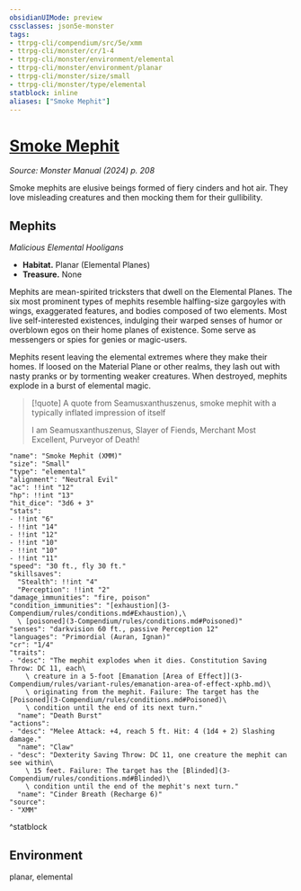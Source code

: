```yaml
---
obsidianUIMode: preview
cssclasses: json5e-monster
tags:
- ttrpg-cli/compendium/src/5e/xmm
- ttrpg-cli/monster/cr/1-4
- ttrpg-cli/monster/environment/elemental
- ttrpg-cli/monster/environment/planar
- ttrpg-cli/monster/size/small
- ttrpg-cli/monster/type/elemental
statblock: inline
aliases: ["Smoke Mephit"]
---
```

# [Smoke Mephit](3-Compendium\bestiary\elemental/smoke-mephit-xmm.md)
*Source: Monster Manual (2024) p. 208*  

Smoke mephits are elusive beings formed of fiery cinders and hot air. They love misleading creatures and then mocking them for their gullibility.

## Mephits

*Malicious Elemental Hooligans*

- **Habitat.** Planar (Elemental Planes)  
- **Treasure.** None  

Mephits are mean-spirited tricksters that dwell on the Elemental Planes. The six most prominent types of mephits resemble halfling-size gargoyles with wings, exaggerated features, and bodies composed of two elements. Most live self-interested existences, indulging their warped senses of humor or overblown egos on their home planes of existence. Some serve as messengers or spies for genies or magic-users.

Mephits resent leaving the elemental extremes where they make their homes. If loosed on the Material Plane or other realms, they lash out with nasty pranks or by tormenting weaker creatures. When destroyed, mephits explode in a burst of elemental magic.

> [!quote] A quote from Seamusxanthuszenus, smoke mephit with a typically inflated impression of itself  
> 
> I am Seamusxanthuszenus, Slayer of Fiends, Merchant Most Excellent, Purveyor of Death!


```statblock
"name": "Smoke Mephit (XMM)"
"size": "Small"
"type": "elemental"
"alignment": "Neutral Evil"
"ac": !!int "12"
"hp": !!int "13"
"hit_dice": "3d6 + 3"
"stats":
- !!int "6"
- !!int "14"
- !!int "12"
- !!int "10"
- !!int "10"
- !!int "11"
"speed": "30 ft., fly 30 ft."
"skillsaves":
  "Stealth": !!int "4"
  "Perception": !!int "2"
"damage_immunities": "fire, poison"
"condition_immunities": "[exhaustion](3-Compendium/rules/conditions.md#Exhaustion),\
  \ [poisoned](3-Compendium/rules/conditions.md#Poisoned)"
"senses": "darkvision 60 ft., passive Perception 12"
"languages": "Primordial (Auran, Ignan)"
"cr": "1/4"
"traits":
- "desc": "The mephit explodes when it dies. Constitution Saving Throw: DC 11, each\
    \ creature in a 5-foot [Emanation [Area of Effect]](3-Compendium/rules/variant-rules/emanation-area-of-effect-xphb.md)\
    \ originating from the mephit. Failure: The target has the [Poisoned](3-Compendium/rules/conditions.md#Poisoned)\
    \ condition until the end of its next turn."
  "name": "Death Burst"
"actions":
- "desc": "Melee Attack: +4, reach 5 ft. Hit: 4 (1d4 + 2) Slashing damage."
  "name": "Claw"
- "desc": "Dexterity Saving Throw: DC 11, one creature the mephit can see within\
    \ 15 feet. Failure: The target has the [Blinded](3-Compendium/rules/conditions.md#Blinded)\
    \ condition until the end of the mephit's next turn."
  "name": "Cinder Breath (Recharge 6)"
"source":
- "XMM"
```
^statblock

## Environment

planar, elemental